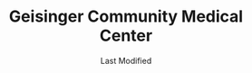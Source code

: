 ---
layout: location-page
date: Last Modified
description: "Local COVID-19 testing is available at Geisinger Community Medical Center in Scranton, Pennsylvania, USA."
permalink: "locations/pennsylvania/scranton/geisinger-community-medical-center/"
tags:
  - locations
  - pennsylvania
title: Geisinger Community Medical Center
uniqueName: geisinger-community-medical-center
state: Pennsylvania
stateAbbr: PA
hood: "Lackawanna County"
address: "1800 Mulberry St"
city: "Scranton"
zip: "18510"
zipsNearby: "07820 07821 08802 07822 07823 07825 08804 07826 07827 07890 08808 07828 07829 07831 07832 07833 07416 07837 08826 07838 07839 07840 07419 08827 07843 07844 07846 07848 07851 07428 07855 07857 07860 07439 07863 08865 07865 07871 07874 08886 07875 07461 07877 07879 07462 07880 07881 07882 12719 12720 12723 12724 12726 12727 12729 12732 12733 12734 12736 12737 12738 12741 12742 12743 12745 12746 12747 12748 10933 12749 12750 12751 12752 12754 12758 12759 12760 12762 12701 12777 12763 12764 12766 12767 10963 12768 12770 12771 12785 12775 12776 10973 12778 12779 12780 12783 12784 10988 10998 12786 12787 12788 12789 12791 12792 13730 13732 13734 13840 13737 13901 13902 13903 13904 13905 13744 13745 13746 13748 13749 13754 13755 13756 13760 13761 13762 13763 13774 13777 13783 13787 13826 13790 13795 13802 13804 13813 13827 13833 13845 13847 13848 13850 13851 13856 13865 14892 18210 18101 18102 18103 18104 18105 18106 18109 18195 18320 18211 18012 18403 17920 18212 17921 18810 17922 18010 18013 18050 18214 18321 18014 18601 18405 18216 17814 17878 18603 18015 18016 18017 18018 18020 18025 18610 17815 17839 19511 18030 18812 18031 17925 18322 18813 18323 18814 18324 18371 18373 18611 18815 18325 18407 18032 17820 18034 18035 18410 18411 18413 18218 18219 18037 18326 17929 17930 18612 18690 18414 18415 18038 17821 17822 18220 18327 18816 18328 18221 18222 18614 17731 18040 18042 18043 18044 18045 18817 18301 18302 18046 18223 18330 18416 17824 18049 18098 18099 18417 18419 18615 18420 18051 18421 18430 18453 18616 17931 17932 17934 18224 18818 18053 18820 18331 17935 18617 17936 18424 16926 18821 18425 18426 18822 19526 18427 18823 18225 18618 18428 18438 18201 18202 18055 18332 18619 18431 18824 17737 18621 18622 18825 18433 18434 18229 18230 18231 19529 18826 18333 17834 18058 19530 18623 18435 17742 18436 18437 18624 18625 18439 17942 18827 18232 18440 18626 18234 18059 17943 18828 18235 18001 18002 18003 18627 19534 18829 18830 17944 17945 17840 18334 18628 17946 19536 18237 18062 17948 17949 17832 17951 18335 18063 17952 18336 19538 18629 18630 17953 18631 18831 18443 18632 18337 18340 17846 18239 17954 18341 18832 18801 18444 18342 18343 17851 18344 17756 17758 18634 18064 18065 18635 18240 18833 18445 18834 17959 17960 18066 18441 18446 18067 18636 17858 18241 18447 18448 18242 17859 18069 18449 17961 18071 18244 18451 18452 18072 17762 18640 18641 18642 18643 18644 18651 18347 18348 18349 18350 18346 17965 19549 18351 17901 17974 18454 18455 18456 18245 18653 18352 18077 17967 17868 18246 18837 18457 17970 18247 18353 18840 18078 17972 18354 18355 18501 18502 18503 18504 18505 18507 18508 18509 18510 18512 18515 18517 18518 18519 18540 18577 18654 18356 17976 18248 18655 18458 17768 18357 18079 18080 18459 18842 18843 18460 18081 18844 18461 18462 18463 18845 18083 18360 18249 18846 18250 18847 18656 18370 18251 18464 18252 18372 18085 18465 18466 18848 18086 18254 18087 18657 17772 17982 18469 18850 18470 17774 18088 18660 18851 17884 18471 18472 18255 18256 18052 18661 18473 17888 18602 18701 18702 18703 18704 18705 18706 18707 18708 18709 18710 18711 18762 18764 18765 18766 18767 18769 18773 18091 18853 18854 17985 13837 18175 18514 18522" 
mapUrl: "http://maps.apple.com/?q=Geisinger+Community+Medical+Center&address=1800+Mulberry+St,Scranton,Pennsylvania,18510"
locationType: Please contact for drive-thru/walk-in availability.
phone: "570-703-8000"
website: "https://www.geisinger.org/health-and-wellness/wellness-articles/2020/03/26/17/20/covid-19-whos-at-risk-and-should-i-get-tested"
onlineBooking: undefined
closed: undefined
closedUpdate: April 22nd, 2020
notes: "By appointment only. Requires doctor's referral. Requires phone screen."
days: Weekdays
hours: 8AM-8PM
ctaMessage: Learn more
ctaUrl: "https://www.geisinger.org/health-and-wellness/wellness-articles/2020/03/26/17/20/covid-19-whos-at-risk-and-should-i-get-tested"
---